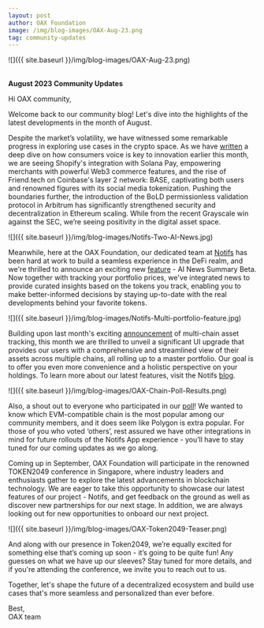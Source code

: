 ```yaml
---
layout: post
author: OAX Foundation
image: /img/blog-images/OAX-Aug-23.png
tag: community-updates
---
```


![]({{ site.baseurl }}/img/blog-images/OAX-Aug-23.png)

<br><b>August 2023 Community Updates</b>

Hi OAX community,

Welcome back to our community blog! Let's dive into the highlights of the latest developments in the month of August.

Despite the market’s volatility, we have witnessed some remarkable progress in exploring use cases in the crypto space. As we have <a href="https://www.oax.org/2023/08/23/Considering-the-Importance-of-Consumer-Feedback-in-Driving-Innovation.html">written</a> a deep dive on how consumers voice is key to innovation earlier this month, we are seeing Shopify's integration with Solana Pay, empowering merchants with powerful Web3 commerce features, and the rise of Friend.tech on Coinbase's layer 2 network: BASE, captivating both users and renowned figures with its social media tokenization. Pushing the boundaries further, the introduction of the BoLD permissionless validation protocol in Arbitrum has significantly strengthened security and decentralization in Ethereum scaling. While from the recent Grayscale win against the SEC, we’re seeing positivity in the digital asset space. 

![]({{ site.baseurl }}/img/blog-images/Notifs-Two-AI-News.jpg)

Meanwhile, here at the OAX Foundation, our dedicated team at <a href="http://notifs.co">Notifs</a> has been hard at work to build a seamless experience in the DeFi realm, and we're thrilled to announce an exciting new <a href="https://twitter.com/Notifs_app/status/1693559532100956239">feature</a> - AI News Summary Beta. Now together with tracking your portfolio prices, we've integrated news to provide curated insights based on the tokens you track, enabling you to make better-informed decisions by staying up-to-date with the real developments behind your favorite tokens. 

![]({{ site.baseurl }}/img/blog-images/Notifs-Multi-portfolio-feature.jpg)

Building upon last month's exciting <a href="https://www.oax.org/2023/07/31/July-2023-Community-Updates.html">announcement</a> of multi-chain asset tracking, this month we are thrilled to unveil a significant UI upgrade that provides our users with a comprehensive and streamlined view of their assets across multiple chains, all rolling up to a master portfolio. Our goal is to offer you even more convenience and a holistic perspective on your holdings. To learn more about our latest features, visit the Notifs <a href="https://notifs.co/blog/notifs-august-highlights">blog</a>.

![]({{ site.baseurl }}/img/blog-images/OAX-Chain-Poll-Results.png)

Also, a shout out to everyone who participated in our <a href="https://twitter.com/OAX_Foundation/status/1690994320009252865">poll</a>! We wanted to know which EVM-compatible chain is the most popular among our community members, and it does seem like Polygon is extra popular. For those of you who voted ‘others’, rest assured we have other integrations in mind for future rollouts of the Notifs App experience - you’ll have to stay tuned for our coming updates as we go along. 

Coming up in September, OAX Foundation will participate in the renowned TOKEN2049 conference in Singapore, where industry leaders and enthusiasts gather to explore the latest advancements in blockchain technology. We are eager to take this opportunity to showcase our latest features of our project - Notifs, and get feedback on the ground as well as discover new partnerships for our next stage. In addition, we are always looking out for new opportunities to onboard our next project.      

![]({{ site.baseurl }}/img/blog-images/OAX-Token2049-Teaser.png)

And along with our presence in Token2049, we’re equally excited for something else that’s coming up soon - it’s going to be quite fun! Any guesses on what we have up our sleeves? Stay tuned for more details, and if you're attending the conference, we invite you to reach out to us. 

Together, let's shape the future of a decentralized ecosystem and build use cases that's more seamless and personalized than ever before.

Best,<br>
OAX team


